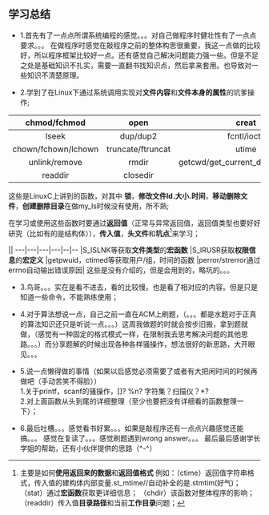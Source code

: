 ##  学习总结

-  1.首先有了一点点所谓系统编程的感觉。。。对自己做程序时健壮性有了一点点要求。。。
在做程序时感觉在敲程序之前的整体构思很重要，我这一点做的比较好，所以程序框架比较好一点。还有感觉自己解决问题能力强一些。但是不足之处是基础知识不扎实，需要一直翻书找知识点，然后拿来套用。也导致对一些知识不清楚原理。

- 2.学到了在Linux下通过系统调用实现对**文件内容**和**文件本身的属性**的坑爹操作; 

|chmod/fchmod| open|creat|read|write|
|:-:|:-:|:-:|:-:|:-:|
|lseek|dup/dup2|fcntl/ioctil|stat/lstst/fstat|hmod/fchmod|
|chown/fchown/lchown|truncate/ftruncat|utime|unask|rename|
|unlink/remove|rmdir|getcwd/get_current_dirname/getwd|chdir/fchdir|opendir|
|readdir|closedir| | | | 

这些是LinuxC上讲到的函数，对其中 **锁**，**修改文件Id.大小.时间**，**移动删除文件**，**创建删除目录**在做my_ls时候没有使用，所不熟; 

在学习或使用这些函数时要通过**返回值**（正常与异常返回值，返回值类型也要好好研究（比如有的是结构体）），**传入值**，**头文件**和**坑点**[^e]来学习；
  [^e]:主要是如何**使用返回来的数据**和**返回值格式**
  例如：（ctime）返回值字符串格式，传入值的建构体内部变量.st_mtime//自动补全的是.stmtim(好气)；
		（stat）通过**宏函数**获取更详细信息；
		（chdir）该函数对整体程序的影响；
		（readdir）传入值**目录路径**和当前**工作目录**问题；

 ||
---|---|---|---|--|--
|S_ISLNK等获取**文件类型**的**宏函数**
|S_IRUSR获取**权限信息**的**宏定义**
|getpwuid，ctimed等获取用户/组，时间的函数
|perror/strerror通过errno自动输出错误原因|
这些是没有介绍的，但是会用到的，略坑的。。。

- 3.鸟哥。。。实在是看不进去，看的比较慢。也是看了相对应的内容。但是只是知道一些命令，不能熟练使用；

- 4.对于算法想说一点，自己之前一直在ACM上刷题，（。。。都是水题对于正真的算法知识还只是听说一点。。。）这周我做题的时就会按步旧搬，拿到题就做，（感觉有一种固定的格式模式一样，在限制我去思考解决问题的其他思路。。。）而分享题解的时候出现各种各样骚操作，想法很好的新思路，大开眼见。。。

- 5.说一点懒得做的事情（如果以后感觉必须需要了或者有大把闲时间的时候再做吧（手动苦笑不得脸））  
1.关于printf，scanf的骚操作，[]?  %n?  字符集？扫描仪？*?  
2.对上面函数从头到尾的详细整理（至少也要把没有详细看的函数整理一下）；  

- 6.最后吐槽。。。感觉看书好累。。。如果是敲程序还有一点点兴趣感觉还能搞。。。
感觉在复读了。。。感觉刷题遇到wrong answer。。。
最后最后感谢学长学姐的帮助，还有小伙伴提供的思路（^-^）

